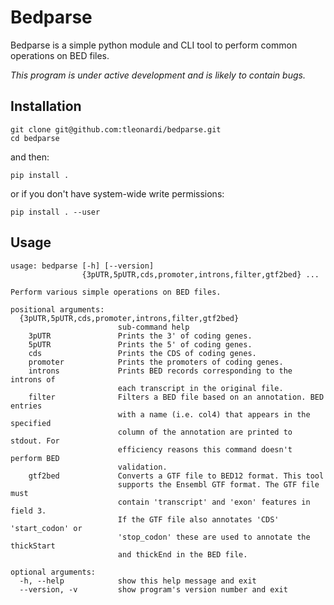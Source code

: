 # Bedparse
Bedparse is a simple python module and CLI tool to perform common operations on BED files.

*This program is under active development and is likely to contain bugs.*

## Installation

```
git clone git@github.com:tleonardi/bedparse.git
cd bedparse
```
and then:
```
pip install .
```
or if you don't have system-wide write permissions:
```
pip install . --user
```

## Usage

```
usage: bedparse [-h] [--version]
                {3pUTR,5pUTR,cds,promoter,introns,filter,gtf2bed} ...

Perform various simple operations on BED files.

positional arguments:
  {3pUTR,5pUTR,cds,promoter,introns,filter,gtf2bed}
                        sub-command help
    3pUTR               Prints the 3' of coding genes.
    5pUTR               Prints the 5' of coding genes.
    cds                 Prints the CDS of coding genes.
    promoter            Prints the promoters of coding genes.
    introns             Prints BED records corresponding to the introns of
                        each transcript in the original file.
    filter              Filters a BED file based on an annotation. BED entries
                        with a name (i.e. col4) that appears in the specified
                        column of the annotation are printed to stdout. For
                        efficiency reasons this command doesn't perform BED
                        validation.
    gtf2bed             Converts a GTF file to BED12 format. This tool
                        supports the Ensembl GTF format. The GTF file must
                        contain 'transcript' and 'exon' features in field 3.
                        If the GTF file also annotates 'CDS' 'start_codon' or
                        'stop_codon' these are used to annotate the thickStart
                        and thickEnd in the BED file.

optional arguments:
  -h, --help            show this help message and exit
  --version, -v         show program's version number and exit
```

